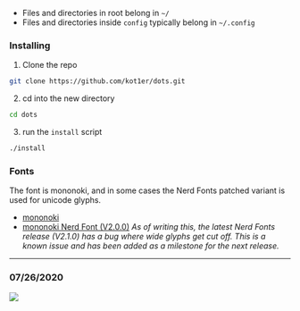 * Files and directories in root belong in `~/`
* Files and directories inside `config` typically belong in `~/.config`

### Installing
1. Clone the repo
```bash
git clone https://github.com/kot1er/dots.git
```
2. cd into the new directory
```bash
cd dots
```
3. run the `install` script
```bash
./install
```

### Fonts
The font is mononoki, and in some cases the Nerd Fonts patched variant is used for unicode glyphs.
* [mononoki](https://madmalik.github.io/mononoki/)
* [mononoki Nerd Font (V2.0.0)](https://github.com/ryanoasis/nerd-fonts/releases/tag/v2.0.0)
        *As of writing this, the latest Nerd Fonts release (V2.1.0) has a bug where wide glyphs get cut off. This is a known issue and has been added as a milestone for the next release.*
---

### 07/26/2020
![](https://i.kot1er.me/screenshot.png)
